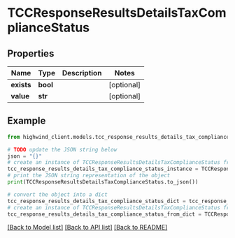# TCCResponseResultsDetailsTaxComplianceStatus


## Properties

Name | Type | Description | Notes
------------ | ------------- | ------------- | -------------
**exists** | **bool** |  | [optional] 
**value** | **str** |  | [optional] 

## Example

```python
from highwind_client.models.tcc_response_results_details_tax_compliance_status import TCCResponseResultsDetailsTaxComplianceStatus

# TODO update the JSON string below
json = "{}"
# create an instance of TCCResponseResultsDetailsTaxComplianceStatus from a JSON string
tcc_response_results_details_tax_compliance_status_instance = TCCResponseResultsDetailsTaxComplianceStatus.from_json(json)
# print the JSON string representation of the object
print(TCCResponseResultsDetailsTaxComplianceStatus.to_json())

# convert the object into a dict
tcc_response_results_details_tax_compliance_status_dict = tcc_response_results_details_tax_compliance_status_instance.to_dict()
# create an instance of TCCResponseResultsDetailsTaxComplianceStatus from a dict
tcc_response_results_details_tax_compliance_status_from_dict = TCCResponseResultsDetailsTaxComplianceStatus.from_dict(tcc_response_results_details_tax_compliance_status_dict)
```
[[Back to Model list]](../README.md#documentation-for-models) [[Back to API list]](../README.md#documentation-for-api-endpoints) [[Back to README]](../README.md)


